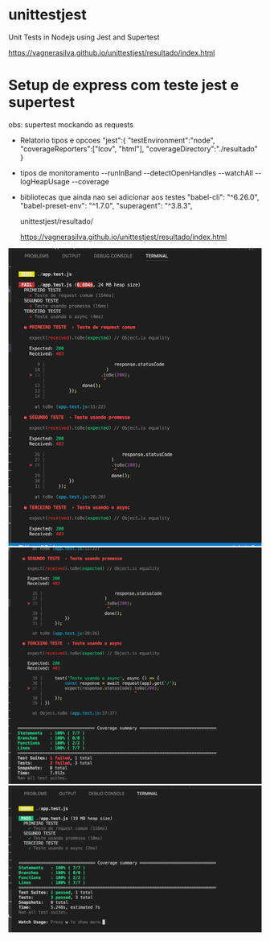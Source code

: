 # unittestjest
Unit Tests in Nodejs using Jest and Supertest

https://vagnerasilva.github.io/unittestjest/resultado/index.html

  
  # Setup de express com teste jest e supertest

  obs: supertest mockando as requests
  
  - Relatorio tipos e opcoes
  "jest":{
    "testEnvironment":"node",
    "coverageReporters":["lcov", "html"],
    "coverageDirectory":"./resultado"
  }




- tipos de monitoramento 
  --runInBand --detectOpenHandles --watchAll --logHeapUsage --coverage



- bibliotecas que ainda nao sei adicionar aos testes
  "babel-cli": "^6.26.0",
  "babel-preset-env": "^1.7.0",
  "superagent": "^3.8.3",

  unittestjest/resultado/

  https://vagnerasilva.github.io/unittestjest/resultado/index.html


<img src="https://github.com/vagnerasilva/unittestjest/blob/master/FAIL1.png?raw=true" >
<img src="https://github.com/vagnerasilva/unittestjest/blob/master/FAIL2.png?raw=true" >
<img src="https://github.com/vagnerasilva/unittestjest/blob/master/Sucess.png?raw=true" >



